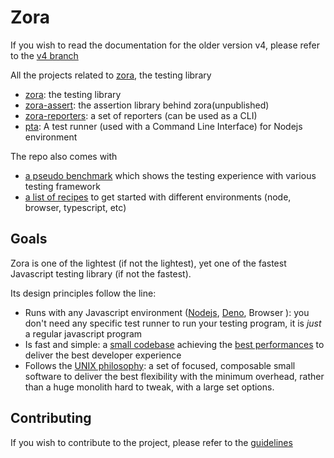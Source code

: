 # Zora

If you wish to read the documentation for the older version v4, please refer to the [v4 branch](https://github.com/lorenzofox3/zora/tree/v4)

All the projects related to [zora](./zora), the testing library

* [zora](./zora): the testing library
* [zora-assert](./assert): the assertion library behind zora(unpublished)
* [zora-reporters](./reporters): a set of reporters (can be used as a CLI)
* [pta](./pta): A test runner (used with a Command Line Interface) for Nodejs environment

The repo also comes with
* [a pseudo benchmark](./perfs) which shows the testing experience with various testing framework
* [a list of recipes](./examples) to get started with different environments (node, browser, typescript, etc)

## Goals

Zora is one of the lightest (if not the lightest), yet one of the fastest Javascript testing library (if not the fastest).

Its design principles follow the line:

* Runs with any Javascript environment ([Nodejs](https://nodejs.org/en/), [Deno](https://deno.land/), Browser ): you don't need any specific test runner to run your testing program, it is _just_ a regular javascript program
* Is fast and simple: a [small codebase](https://packagephobia.com/result?p=zora) achieving the [best performances](./perfs) to deliver the best developer experience
* Follows the [UNIX philosophy](https://en.wikipedia.org/wiki/Unix_philosophy): a set of focused, composable small software to deliver the best flexibility with the minimum overhead, rather than a huge monolith hard to tweak, with a large set options.

## Contributing

If you wish to contribute to the project, please refer to the [guidelines]('./contributing.md)
